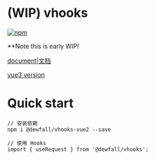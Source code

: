 # (WIP) vhooks

[![npm](https://img.shields.io/npm/v/@dewfall/vhooks)](https://www.npmjs.com/package/@dewfall/vhooks)

**Note this is early WIP!

[document|文档](https://dewfall123.github.io/vhooks/)

[vue3 version](https://www.npmjs.com/package/@dewfall/vhooks)

# Quick start

```
// 安装依赖
npm i @dewfall/vhooks-vue2 --save

// 使用 Hooks
import { useRequest } from '@dewfall/vhooks';
```

